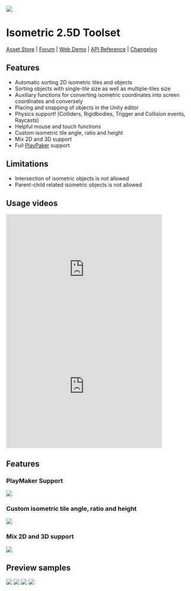 ![](isometric-toolset/images/title-icon.jpg)

# Isometric 2.5D Toolset

[Asset Store](https://assetstore.unity.com/packages/tools/sprite-management/isometric-2-5d-toolset-27851) |
[Forum](https://forum.unity.com/threads/isometric-2-5d-toolset.291418/) |
[Web Demo](isometric-toolset/demo) |
[API Reference](isometric-toolset/api-reference.md) |
[Changelog](isometric-toolset/changelog.md)

## Features

- Automatic sorting 2D isometric tiles and objects
- Sorting objects with single-tile size as well as multiple-tiles size
- Auxiliary functions for converting isometric coordinates into screen coordinates and conversely
- Placing and snapping of objects in the Unity editor
- Physics support! (Colliders, Rigidbodies, Trigger and Collision events, Raycasts)
- Helpful mouse and touch functions
- Custom isometric tile angle, ratio and height
- Mix 2D and 3D support
- Full [PlayPaker](https://assetstore.unity.com/packages/tools/visual-scripting/playmaker-368) support

## Limitations

- Intersection of isometric objects is not allowed
- Parent-child related isometric objects is not allowed

## Usage videos

<iframe width="420" height="315" src="https://www.youtube.com/embed/IwJ_ofKG9_Y" frameborder="0" allowfullscreen></iframe>

<iframe width="420" height="315" src="https://www.youtube.com/embed/wmXhyDHXYcM" frameborder="0" allowfullscreen></iframe>

## Features

### PlayMaker Support
![](isometric-toolset/images/play-maker.gif)

### Custom isometric tile angle, ratio and height
![](isometric-toolset/images/custom-isometric.gif)

### Mix 2D and 3D support
![](isometric-toolset/images/mix-2d-and-3d.gif)

## Preview samples
![](isometric-toolset/images/sample-1.gif)
![](isometric-toolset/images/sample-2.gif)
![](isometric-toolset/images/sample-3.gif)
![](isometric-toolset/images/sample-4.gif)
